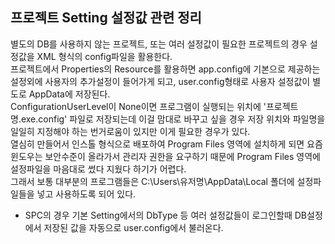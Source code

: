 ## 프로젝트 Setting 설정값 관련 정리
별도의 DB를 사용하지 않는 프로젝트, 또는 여러 설정값이 필요한 프로젝트의 경우 
설정값을 XML 형식의 config파일을 활용한다.
<br>
프로젝트에서 Properties의 Resource를 활용하면 app.config에 기본으로 제공하는 설정외에 사용자의 추가설정이 들어가게 되고, user.config형태로 사용자 설정값이 별도로 AppData에 저장된다.
<br>
ConfigurationUserLevel이 None이면 프로그램이 실행되는 위치에 '프로젝트명.exe.config' 파일로 저장되는데 이걸 맘대로 바꾸고 싶을 경우 저장 위치와 파일명을 일일히 지정해야 하는 번거로움이 있지만 이게 필요한 경우가 있다.
<br>
열심히 만들어서 인스톨 형식으로 배포하여 Program Files 영역에 설치하게 되면 요즘 윈도우는 보안수준이 올라가서 
관리자 권한을 요구하기 때문에 Program Files 영역에 설정파일을 마음대로 썼다 지웠다 하기가 어렵다.
<br>
그래서 보통 대부분의 프로그램들은 C:\Users\유저명\AppData\Local 폴더에 설정파일들을 넣고 사용하도록 되어 있다.
<br>
* SPC의 경우 기본 Setting에서의 DbType 등 여러 설정값들이
로그인할때 DB설정에서 저장된 값을 자동으로 user.config에서 불러온다.